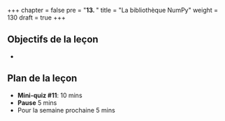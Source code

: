 +++
chapter = false
pre = "<b>13. </b>"
title = "La bibliothèque NumPy"
weight = 130
draft = true
+++

## Objectifs de la leçon

- 


## Plan de la leçon

- **Mini-quiz #11**:  10 mins
- **Pause** 5 mins
- Pour la semaine prochaine 5 mins

